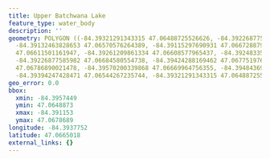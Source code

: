 ```yaml
---
title: Upper Batchwana Lake
feature_type: water_body
description: ''
geometry: POLYGON ((-84.39321291343315 47.06488725526626, -84.39226877585982 47.06570576264389,
  -84.39132463828653 47.06570576264389, -84.39115297690931 47.06672887919201, -84.39192545310542
  47.06611501161947, -84.39261209861334 47.06608577965437, -84.39248335258067 47.0663488667668,
  -84.39226877585982 47.06684580554738, -84.39424288169462 47.06775197610364, -84.3957449187423
  47.06786890021478, -84.39570200339868 47.06669964756355, -84.3948436965135 47.065939619586,
  -84.39394247428471 47.06544267235744, -84.39321291343315 47.06488725526626))
geo_error: 0.0
bbox:
  xmin: -84.3957449
  ymin: 47.0648873
  xmax: -84.391153
  ymax: 47.0678689
longitude: -84.3937752
latitude: 47.0665018
external_links: {}
---
```

